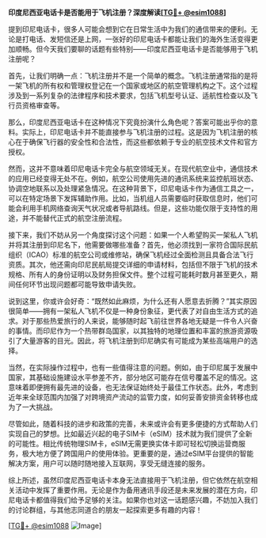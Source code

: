 **印度尼西亚电话卡是否能用于飞机注册？深度解读[[TG💪+ @esim1088](https://t.me/s/esim1088)]**

提到印尼电话卡，很多人可能会想到它在日常生活中为我们的通信带来的便利。无论是打电话、发短信还是上网，一张好的印尼电话卡都能让我们的海外生活变得更加顺畅。但今天我们要聊的话题有些特别——印度尼西亚电话卡是否能够用于飞机注册呢？

首先，让我们明确一点：飞机注册并不是一个简单的概念。飞机注册通常指的是将一架飞机的所有权和管理权登记在一个国家或地区的航空管理机构之下。这个过程涉及到一系列复杂的法律程序和技术要求，包括飞机型号认证、适航性检查以及飞行员资格审查等。

那么，印度尼西亚电话卡在这种情况下究竟扮演什么角色呢？答案可能出乎你的意料。实际上，印尼电话卡并不能直接参与飞机注册的过程。这是因为飞机注册的核心在于确保飞行器的安全性和合法性，而这些都依赖于专业的航空技术文件和官方授权。

然而，这并不意味着印尼电话卡完全与航空领域无关。在现代航空业中，通信技术的应用已经变得无处不在。例如，航空公司使用先进的通讯系统来监控航班状态、协调空地联系以及处理紧急情况。在这种背景下，印尼电话卡作为通信工具之一，可以在特定场景下发挥辅助作用。比如，当机组人员需要临时获取信息时，他们可能会利用手机网络查询天气状况或者导航路线。但是，这些功能仅限于支持性的用途，并不能替代正式的航空注册流程。

接下来，我们不妨从另一个角度探讨这个问题：如果一个人希望购买一架私人飞机并将其注册到印尼名下，他需要做哪些准备？首先，他必须找到一家符合国际民航组织（ICAO）标准的航空公司或维修站，确保飞机经过全面检测且具备合法飞行资质。其次，他还需向印尼民航局提交详细的申请材料，包括但不限于飞机的技术规格、所有人的身份证明以及财务担保文件。整个过程可能耗时数月甚至更久，期间任何环节出现问题都可能导致申请失败。

说到这里，你或许会好奇：“既然如此麻烦，为什么还有人愿意去折腾？”其实原因很简单——拥有一架私人飞机不仅是一种身份象征，更代表了对自由生活方式的追求。对于那些热爱旅行的人来说，能够随时起飞前往世界各地无疑是一件令人兴奋的事情。而印尼作为一个热带群岛国家，以其独特的地理位置和丰富的旅游资源吸引了大量游客的目光。因此，将飞机注册到印尼确实有可能成为某些高端用户的选择。

当然，在实际操作过程中，也有一些值得注意的问题。例如，由于印尼属于发展中国家，其基础设施建设水平参差不齐，部分地区可能存在信号覆盖不足的情况。这意味着即便拥有最先进的设备，也无法保证始终处于最佳工作状态。此外，考虑到近年来全球范围内加强了对跨境资产流动的监管力度，如何妥善安排资金转移也成为了一大挑战。

尽管如此，随着科技的进步和政策的完善，未来或许会有更多便捷的方式帮助人们实现自己的梦想。比如最近兴起的电子SIM卡（eSIM）技术就为我们提供了全新的可能性。相比传统物理SIM卡，eSIM无需更换实体卡即可轻松切换运营商服务，极大地方便了跨国用户的使用体验。更重要的是，通过eSIM平台提供的智能解决方案，用户可以随时随地接入互联网，享受无缝连接的服务。

综上所述，虽然印度尼西亚电话卡本身无法直接用于飞机注册，但它依然在航空相关活动中发挥了重要作用。无论是作为备用通讯手段还是未来发展的潜在方向，印尼电话卡都值得我们给予足够的关注。如果你也对这一话题感兴趣，不妨加入我们的讨论群组，与其他志同道合的朋友一起探索更多有趣的内容！

[[TG💪+ @esim1088](https://t.me/s/esim1088) ![Image](https://i.postimg.cc/4NQfJmqS/Snipaste-2025-05-13-00-14-12.png)]